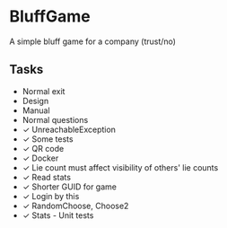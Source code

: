 # BluffGame
A simple bluff game for a company (trust/no)

## Tasks
* Normal exit
* Design
* Manual
* Normal questions
* ✓ UnreachableException
* ✓ Some tests
* ✓ QR code
* ✓ Docker
* ✓ Lie count must affect visibility of others' lie counts
* ✓ Read stats
* ✓ Shorter GUID for game
* ✓ Login by this
* ✓ RandomChoose, Choose2
* ✓ Stats - Unit tests
